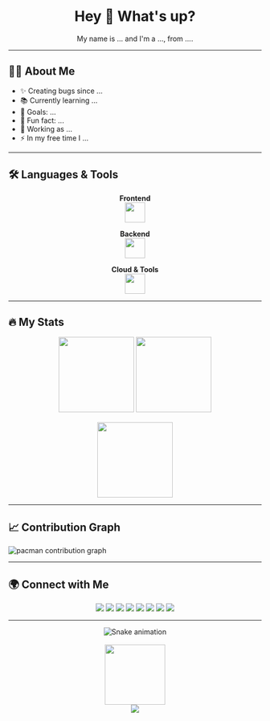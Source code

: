<h1 align="center">Hey 👋 What's up?</h1>

<p align="center">My name is ... and I'm a ..., from ....</p>

---

## 👨‍💻 About Me
- ✨ Creating bugs since ...
- 📚 Currently learning ...
- 🎯 Goals: ...
- 🎲 Fun fact: ...
- 🔭 Working as ...
- ⚡ In my free time I ...

---

## 🛠 Languages & Tools
<div align="center">
  
**Frontend**  
<img src="https://skillicons.dev/icons?i=js,ts,react,nextjs,tailwind,html,css,storybook" height="40" />

**Backend**  
<img src="https://skillicons.dev/icons?i=nodejs,nestjs,graphql,py,csharp,go,rust,ruby" height="40" />

**Cloud & Tools**  
<img src="https://skillicons.dev/icons?i=aws,firebase,docker,kubernetes,dotnet,jest" height="40" />

</div>

---

## 🔥 My Stats
<div align="center">
  <img src="https://github-readme-stats.vercel.app/api?username=maurodesouza&show_icons=true&theme=dracula&count_private=true&hide_border=true" height="150" />
  <img src="https://github-readme-stats.vercel.app/api/top-langs?username=maurodesouza&layout=compact&langs_count=6&theme=dracula&hide_border=true" height="150" />
  <br><br>
  <img src="https://streak-stats.demolab.com?user=maurodesouza&theme=dracula&hide_border=true&border_radius=5" height="150" />
</div>

---

## 📈 Contribution Graph
<picture>
  <source media="(prefers-color-scheme: dark)" srcset="https://raw.githubusercontent.com/maurodesouza/maurodesouza/output/pacman-contribution-graph-dark.svg">
  <source media="(prefers-color-scheme: light)" srcset="https://raw.githubusercontent.com/maurodesouza/maurodesouza/output/pacman-contribution-graph.svg">
  <img alt="pacman contribution graph" src="https://raw.githubusercontent.com/maurodesouza/maurodesouza/output/pacman-contribution-graph.svg">
</picture>

---

## 🌍 Connect with Me
<div align="center">
  <img src="https://img.shields.io/badge/LinkedIn-0077B5?style=for-the-badge&logo=linkedin&logoColor=white" />
  <img src="https://img.shields.io/badge/Twitter-1DA1F2?style=for-the-badge&logo=twitter&logoColor=white" />
  <img src="https://img.shields.io/badge/Instagram-E4405F?style=for-the-badge&logo=instagram&logoColor=white" />
  <img src="https://img.shields.io/badge/Discord-7289DA?style=for-the-badge&logo=discord&logoColor=white" />
  <img src="https://img.shields.io/badge/Youtube-FF0000?style=for-the-badge&logo=youtube&logoColor=white" />
  <img src="https://img.shields.io/badge/Twitch-9146FF?style=for-the-badge&logo=twitch&logoColor=white" />
  <img src="https://img.shields.io/badge/dev.to-0A0A0A?style=for-the-badge&logo=dev.to&logoColor=white" />
  <img src="https://img.shields.io/badge/Gmail-D14836?style=for-the-badge&logo=gmail&logoColor=white" />
</div>

---

<div align="center">
  <img src="https://raw.githubusercontent.com/maurodesouza/maurodesouza/output/snake.svg" alt="Snake animation" />
  <br><br>
  <img height="120" src="https://media.giphy.com/media/M9gbBd9nbDrOTu1Mqx/giphy.gif" />
  <br>
  <img src="https://visitor-badge.laobi.icu/badge?page_id=maurodesouza.maurodesouza&" />
</div>
